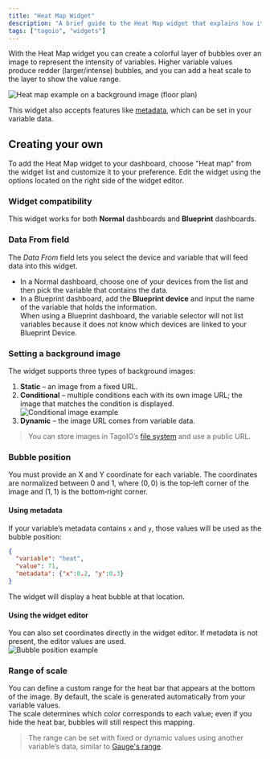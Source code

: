 ```yaml
---
title: "Heat Map Widget"
description: "A brief guide to the Heat Map widget that explains how it displays variable intensity as colored bubbles over an image, and how to add and customize the widget on a dashboard."
tags: ["tagoio", "widgets"]
---
```

With the Heat Map widget you can create a colorful layer of bubbles over an image to represent the intensity of variables. Higher variable values produce redder (larger/intense) bubbles, and you can add a heat scale to the layer to show the value range.

![Heat map example on a background image (floor plan)](/docs_imagem/tagoio/heat-map-widget-2.png)

This widget also accepts features like [metadata](/docs/tagoio/payload-parser/metadata), which can be set in your variable data.

## Creating your own

To add the Heat Map widget to your dashboard, choose "Heat map" from the widget list and customize it to your preference. Edit the widget using the options located on the right side of the widget editor.

### Widget compatibility

This widget works for both **Normal** dashboards and **Blueprint** dashboards.

### Data From field

The *Data From* field lets you select the device and variable that will feed data into this widget.  
- In a Normal dashboard, choose one of your devices from the list and then pick the variable that contains the data.  
- In a Blueprint dashboard, add the **Blueprint device** and input the name of the variable that holds the information.  
  When using a Blueprint dashboard, the variable selector will not list variables because it does not know which devices are linked to your Blueprint Device.

### Setting a background image

The widget supports three types of background images:

1. **Static** – an image from a fixed URL.  
2. **Conditional** – multiple conditions each with its own image URL; the image that matches the condition is displayed.  
   ![Conditional image example](/docs_imagem/tagoio/Captura-20de-20tela-20de-202021-06-23-2019-51-03-Op0.png)  
3. **Dynamic** – the image URL comes from variable data.

> You can store images in TagoIO’s [file system](/docs/tagoio/files) and use a public URL.

### Bubble position

You must provide an X and Y coordinate for each variable. The coordinates are normalized between 0 and 1, where (0, 0) is the top‑left corner of the image and (1, 1) is the bottom‑right corner.

#### Using metadata

If your variable’s metadata contains `x` and `y`, those values will be used as the bubble position:

```json
{
  "variable": "heat",
  "value": 71,
  "metadata": {"x":0.2, "y":0.3}
}
```

The widget will display a heat bubble at that location.

#### Using the widget editor

You can also set coordinates directly in the widget editor. If metadata is not present, the editor values are used.  
![Bubble position example](/docs_imagem/tagoio/byHeatmap-RtA.gif)

### Range of scale

You can define a custom range for the heat bar that appears at the bottom of the image. By default, the scale is generated automatically from your variable values.  
The scale determines which color corresponds to each value; even if you hide the heat bar, bubbles will still respect this mapping.

> The range can be set with fixed or dynamic values using another variable’s data, similar to [Gauge's range](/docs/tagoio/gauge-data-range-format).